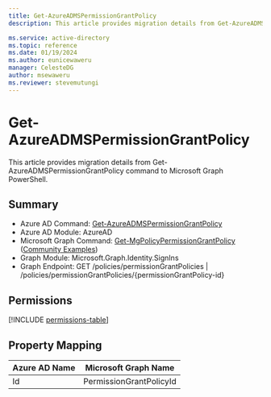 ```yaml
---
title: Get-AzureADMSPermissionGrantPolicy
description: This article provides migration details from Get-AzureADMSPermissionGrantPolicy command to Microsoft Graph PowerShell.

ms.service: active-directory
ms.topic: reference
ms.date: 01/19/2024
ms.author: eunicewaweru
manager: CelesteDG
author: msewaweru
ms.reviewer: stevemutungi
---
```


# Get-AzureADMSPermissionGrantPolicy

This article provides migration details from Get-AzureADMSPermissionGrantPolicy command to Microsoft Graph PowerShell.

## Summary

+ Azure AD Command: [Get-AzureADMSPermissionGrantPolicy](/powershell/module/azuread/get-azureadmspermissiongrantpolicy)
+ Azure AD Module: AzureAD
+ Microsoft Graph Command: [Get-MgPolicyPermissionGrantPolicy](/powershell/module/microsoft.graph.identity.signins/get-mgpolicypermissiongrantpolicy) ([Community Examples](https://github.com/orgs/msgraph/discussions?discussions_q=Get-MgPolicyPermissionGrantPolicy))
+ Graph Module: Microsoft.Graph.Identity.SignIns
+ Graph Endpoint:  GET /policies/permissionGrantPolicies | /policies/permissionGrantPolicies/{permissionGrantPolicy-id}

## Permissions

[!INCLUDE [permissions-table](~/graphref/api-reference/v1.0/includes/permissions/permissiongrantpolicy-get-permissions.md)]

## Property Mapping

|Azure AD Name|Microsoft Graph Name|
|---|---|
|Id|PermissionGrantPolicyId|